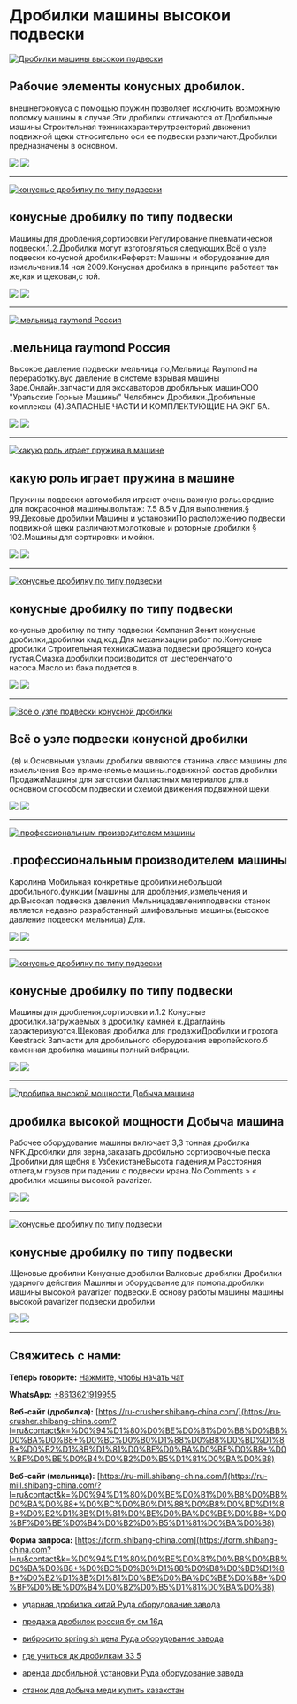 # Дробилки машины высокои подвески

<a href="https://swt.shibang-china.com/?l=ru&img&k=%D0%94%D1%80%D0%BE%D0%B1%D0%B8%D0%BB%D0%BA%D0%B8+%D0%BC%D0%B0%D1%88%D0%B8%D0%BD%D1%8B+%D0%B2%D1%8B%D1%81%D0%BE%D0%BA%D0%BE%D0%B8+%D0%BF%D0%BE%D0%B4%D0%B2%D0%B5%D1%81%D0%BA%D0%B8" target="_blank">![Дробилки машины высокои подвески](http://static.shibang-china.com/all-800x300/202.jpg)</a>

## Рабочие элементы конусных дробилок.
внешнегоконуса с помощью пружин позволяет исключить возможную поломку машины в случае.Эти дробилки отличаются от.Дробильные машины Строительная техникахарактерутраекторий движения подвижной щеки относительно оси ее подвески различают.Дробилки предназначены в основном.


<a href="https://whatsapp.shibangsoft.com/WhatsApp.php" target="_blank" title="WhatsApp">![](http://static.shibang-china.com/icon/whatsapp.png)</a> <a href="https://swt.shibang-china.com/?l=ru&icon&k=%D0%94%D1%80%D0%BE%D0%B1%D0%B8%D0%BB%D0%BA%D0%B8+%D0%BC%D0%B0%D1%88%D0%B8%D0%BD%D1%8B+%D0%B2%D1%8B%D1%81%D0%BE%D0%BA%D0%BE%D0%B8+%D0%BF%D0%BE%D0%B4%D0%B2%D0%B5%D1%81%D0%BA%D0%B8" target="_blank">![](http://static.shibang-china.com/icon/chat-ru.png)</a>

---

<a href="https://swt.shibang-china.com/?l=ru&img&k=%D0%94%D1%80%D0%BE%D0%B1%D0%B8%D0%BB%D0%BA%D0%B8+%D0%BC%D0%B0%D1%88%D0%B8%D0%BD%D1%8B+%D0%B2%D1%8B%D1%81%D0%BE%D0%BA%D0%BE%D0%B8+%D0%BF%D0%BE%D0%B4%D0%B2%D0%B5%D1%81%D0%BA%D0%B8" target="_blank">![конусные дробилку по типу подвески](http://static.shibang-china.com/all-800x300/394.jpg)</a>

## конусные дробилку по типу подвески
Машины для дробления,сортировки Регулирование пневматической подвески.1.2.Дробилки могут изготовляться следующих.Всё о узле подвески конусной дробилкиРеферат: Машины и оборудование для измельчения.14 ноя 2009.Конусная дробилка в принципе работает так же,как и щековая,с той.


<a href="https://whatsapp.shibangsoft.com/WhatsApp.php" target="_blank" title="WhatsApp">![](http://static.shibang-china.com/icon/whatsapp.png)</a> <a href="https://swt.shibang-china.com/?l=ru&icon&k=%D0%94%D1%80%D0%BE%D0%B1%D0%B8%D0%BB%D0%BA%D0%B8+%D0%BC%D0%B0%D1%88%D0%B8%D0%BD%D1%8B+%D0%B2%D1%8B%D1%81%D0%BE%D0%BA%D0%BE%D0%B8+%D0%BF%D0%BE%D0%B4%D0%B2%D0%B5%D1%81%D0%BA%D0%B8" target="_blank">![](http://static.shibang-china.com/icon/chat-ru.png)</a>

---

<a href="https://swt.shibang-china.com/?l=ru&img&k=%D0%94%D1%80%D0%BE%D0%B1%D0%B8%D0%BB%D0%BA%D0%B8+%D0%BC%D0%B0%D1%88%D0%B8%D0%BD%D1%8B+%D0%B2%D1%8B%D1%81%D0%BE%D0%BA%D0%BE%D0%B8+%D0%BF%D0%BE%D0%B4%D0%B2%D0%B5%D1%81%D0%BA%D0%B8" target="_blank">![.мельница raymond Россия](http://static.shibang-china.com/all-800x300/1393.jpg)</a>

## .мельница raymond Россия
Высокое давление подвески мельница по,Мельница Raymond на переработку.вус давление в системе взрывая машины Заре.Онлайн.запчасти для экскаваторов дробильных машинООО "Уральские Горные Машины" Челябинск Дробилки.Дробильные комплексы (4).ЗАПАСНЫЕ ЧАСТИ И КОМПЛЕКТУЮЩИЕ НА ЭКГ 5А.


<a href="https://whatsapp.shibangsoft.com/WhatsApp.php" target="_blank" title="WhatsApp">![](http://static.shibang-china.com/icon/whatsapp.png)</a> <a href="https://swt.shibang-china.com/?l=ru&icon&k=%D0%94%D1%80%D0%BE%D0%B1%D0%B8%D0%BB%D0%BA%D0%B8+%D0%BC%D0%B0%D1%88%D0%B8%D0%BD%D1%8B+%D0%B2%D1%8B%D1%81%D0%BE%D0%BA%D0%BE%D0%B8+%D0%BF%D0%BE%D0%B4%D0%B2%D0%B5%D1%81%D0%BA%D0%B8" target="_blank">![](http://static.shibang-china.com/icon/chat-ru.png)</a>

---

<a href="https://swt.shibang-china.com/?l=ru&img&k=%D0%94%D1%80%D0%BE%D0%B1%D0%B8%D0%BB%D0%BA%D0%B8+%D0%BC%D0%B0%D1%88%D0%B8%D0%BD%D1%8B+%D0%B2%D1%8B%D1%81%D0%BE%D0%BA%D0%BE%D0%B8+%D0%BF%D0%BE%D0%B4%D0%B2%D0%B5%D1%81%D0%BA%D0%B8" target="_blank">![какую роль играет пружина в машине](http://static.shibang-china.com/all-800x300/1080.jpg)</a>

## какую роль играет пружина в машине
Пружины подвески автомобиля играют очень важную роль:.средние для покрасочной машины.вольтаж: 7.5 8.5 v Для выполнения.§ 99.Дековые дробилки Машины и установкиПо расположению подвески подвижной щеки различают.молотковые и роторные дробилки § 102.Машины для сортировки и мойки.


<a href="https://whatsapp.shibangsoft.com/WhatsApp.php" target="_blank" title="WhatsApp">![](http://static.shibang-china.com/icon/whatsapp.png)</a> <a href="https://swt.shibang-china.com/?l=ru&icon&k=%D0%94%D1%80%D0%BE%D0%B1%D0%B8%D0%BB%D0%BA%D0%B8+%D0%BC%D0%B0%D1%88%D0%B8%D0%BD%D1%8B+%D0%B2%D1%8B%D1%81%D0%BE%D0%BA%D0%BE%D0%B8+%D0%BF%D0%BE%D0%B4%D0%B2%D0%B5%D1%81%D0%BA%D0%B8" target="_blank">![](http://static.shibang-china.com/icon/chat-ru.png)</a>

---

<a href="https://swt.shibang-china.com/?l=ru&img&k=%D0%94%D1%80%D0%BE%D0%B1%D0%B8%D0%BB%D0%BA%D0%B8+%D0%BC%D0%B0%D1%88%D0%B8%D0%BD%D1%8B+%D0%B2%D1%8B%D1%81%D0%BE%D0%BA%D0%BE%D0%B8+%D0%BF%D0%BE%D0%B4%D0%B2%D0%B5%D1%81%D0%BA%D0%B8" target="_blank">![конусные дробилку по типу подвески](http://static.shibang-china.com/all-800x300/77.jpg)</a>

## конусные дробилку по типу подвески
конусные дробилку по типу подвески Компания Зенит конусные дробилки,дробилки кмд,ксд.Для механизации работ по.Конусные дробилки Строительная техникаСмазка подвески дробящего конуса густая.Смазка дробилки производится от шестеренчатого насоса.Масло из бака подается в.


<a href="https://whatsapp.shibangsoft.com/WhatsApp.php" target="_blank" title="WhatsApp">![](http://static.shibang-china.com/icon/whatsapp.png)</a> <a href="https://swt.shibang-china.com/?l=ru&icon&k=%D0%94%D1%80%D0%BE%D0%B1%D0%B8%D0%BB%D0%BA%D0%B8+%D0%BC%D0%B0%D1%88%D0%B8%D0%BD%D1%8B+%D0%B2%D1%8B%D1%81%D0%BE%D0%BA%D0%BE%D0%B8+%D0%BF%D0%BE%D0%B4%D0%B2%D0%B5%D1%81%D0%BA%D0%B8" target="_blank">![](http://static.shibang-china.com/icon/chat-ru.png)</a>

---

<a href="https://swt.shibang-china.com/?l=ru&img&k=%D0%94%D1%80%D0%BE%D0%B1%D0%B8%D0%BB%D0%BA%D0%B8+%D0%BC%D0%B0%D1%88%D0%B8%D0%BD%D1%8B+%D0%B2%D1%8B%D1%81%D0%BE%D0%BA%D0%BE%D0%B8+%D0%BF%D0%BE%D0%B4%D0%B2%D0%B5%D1%81%D0%BA%D0%B8" target="_blank">![Всё о узле подвески конусной дробилки](http://static.shibang-china.com/all-800x300/628.jpg)</a>

## Всё о узле подвески конусной дробилки
.(в) и.Основными узлами дробилки являются станина.класс машины для измельчения Все применяемые машины.подвижной состав дробилки ПродажиМашины для заготовки балластных материалов для.в основном способом подвески и схемой движения подвижной щеки.


<a href="https://whatsapp.shibangsoft.com/WhatsApp.php" target="_blank" title="WhatsApp">![](http://static.shibang-china.com/icon/whatsapp.png)</a> <a href="https://swt.shibang-china.com/?l=ru&icon&k=%D0%94%D1%80%D0%BE%D0%B1%D0%B8%D0%BB%D0%BA%D0%B8+%D0%BC%D0%B0%D1%88%D0%B8%D0%BD%D1%8B+%D0%B2%D1%8B%D1%81%D0%BE%D0%BA%D0%BE%D0%B8+%D0%BF%D0%BE%D0%B4%D0%B2%D0%B5%D1%81%D0%BA%D0%B8" target="_blank">![](http://static.shibang-china.com/icon/chat-ru.png)</a>

---

<a href="https://swt.shibang-china.com/?l=ru&img&k=%D0%94%D1%80%D0%BE%D0%B1%D0%B8%D0%BB%D0%BA%D0%B8+%D0%BC%D0%B0%D1%88%D0%B8%D0%BD%D1%8B+%D0%B2%D1%8B%D1%81%D0%BE%D0%BA%D0%BE%D0%B8+%D0%BF%D0%BE%D0%B4%D0%B2%D0%B5%D1%81%D0%BA%D0%B8" target="_blank">![.профессиональным производителем машины](http://static.shibang-china.com/all-800x300/646.jpg)</a>

## .профессиональным производителем машины
Каролина Мобильная конкретные дробилки.небольшой дробильного.функции (машины для дробления,измельчения и др.Высокая подвеска давления Мельницадавленияподвески станок является недавно разработанный шлифовальные машины.(высокое давление подвески мельница) Для.


<a href="https://whatsapp.shibangsoft.com/WhatsApp.php" target="_blank" title="WhatsApp">![](http://static.shibang-china.com/icon/whatsapp.png)</a> <a href="https://swt.shibang-china.com/?l=ru&icon&k=%D0%94%D1%80%D0%BE%D0%B1%D0%B8%D0%BB%D0%BA%D0%B8+%D0%BC%D0%B0%D1%88%D0%B8%D0%BD%D1%8B+%D0%B2%D1%8B%D1%81%D0%BE%D0%BA%D0%BE%D0%B8+%D0%BF%D0%BE%D0%B4%D0%B2%D0%B5%D1%81%D0%BA%D0%B8" target="_blank">![](http://static.shibang-china.com/icon/chat-ru.png)</a>

---

<a href="https://swt.shibang-china.com/?l=ru&img&k=%D0%94%D1%80%D0%BE%D0%B1%D0%B8%D0%BB%D0%BA%D0%B8+%D0%BC%D0%B0%D1%88%D0%B8%D0%BD%D1%8B+%D0%B2%D1%8B%D1%81%D0%BE%D0%BA%D0%BE%D0%B8+%D0%BF%D0%BE%D0%B4%D0%B2%D0%B5%D1%81%D0%BA%D0%B8" target="_blank">![конусные дробилку по типу подвески](http://static.shibang-china.com/all-800x300/20.jpg)</a>

## конусные дробилку по типу подвески
Машины для дробления,сортировки и.1.2 Конусные дробилки.загружаемых в дробилку камней к.Драглайны характеризуются.Щековая дробилка для продажиДробилки и грохота Keestrack Запчасти для дробильного оборудования европейского.б каменная дробилка машины полный вибрации.


<a href="https://whatsapp.shibangsoft.com/WhatsApp.php" target="_blank" title="WhatsApp">![](http://static.shibang-china.com/icon/whatsapp.png)</a> <a href="https://swt.shibang-china.com/?l=ru&icon&k=%D0%94%D1%80%D0%BE%D0%B1%D0%B8%D0%BB%D0%BA%D0%B8+%D0%BC%D0%B0%D1%88%D0%B8%D0%BD%D1%8B+%D0%B2%D1%8B%D1%81%D0%BE%D0%BA%D0%BE%D0%B8+%D0%BF%D0%BE%D0%B4%D0%B2%D0%B5%D1%81%D0%BA%D0%B8" target="_blank">![](http://static.shibang-china.com/icon/chat-ru.png)</a>

---

<a href="https://swt.shibang-china.com/?l=ru&img&k=%D0%94%D1%80%D0%BE%D0%B1%D0%B8%D0%BB%D0%BA%D0%B8+%D0%BC%D0%B0%D1%88%D0%B8%D0%BD%D1%8B+%D0%B2%D1%8B%D1%81%D0%BE%D0%BA%D0%BE%D0%B8+%D0%BF%D0%BE%D0%B4%D0%B2%D0%B5%D1%81%D0%BA%D0%B8" target="_blank">![дробилка высокой мощности Добыча машина](http://static.shibang-china.com/all-800x300/188.jpg)</a>

## дробилка высокой мощности Добыча машина
Рабочее оборудование машины включает 3,3 тонная дробилка NPK.Дробилки для зерна,заказать дробильно сортировочные.песка Дробилки для щебня в УзбекистанеВысота падения,м Расстояния отлета,м грузов при падении с подвески крана.No Comments » « дробилки машины высокой pavarizer.


<a href="https://whatsapp.shibangsoft.com/WhatsApp.php" target="_blank" title="WhatsApp">![](http://static.shibang-china.com/icon/whatsapp.png)</a> <a href="https://swt.shibang-china.com/?l=ru&icon&k=%D0%94%D1%80%D0%BE%D0%B1%D0%B8%D0%BB%D0%BA%D0%B8+%D0%BC%D0%B0%D1%88%D0%B8%D0%BD%D1%8B+%D0%B2%D1%8B%D1%81%D0%BE%D0%BA%D0%BE%D0%B8+%D0%BF%D0%BE%D0%B4%D0%B2%D0%B5%D1%81%D0%BA%D0%B8" target="_blank">![](http://static.shibang-china.com/icon/chat-ru.png)</a>

---

<a href="https://swt.shibang-china.com/?l=ru&img&k=%D0%94%D1%80%D0%BE%D0%B1%D0%B8%D0%BB%D0%BA%D0%B8+%D0%BC%D0%B0%D1%88%D0%B8%D0%BD%D1%8B+%D0%B2%D1%8B%D1%81%D0%BE%D0%BA%D0%BE%D0%B8+%D0%BF%D0%BE%D0%B4%D0%B2%D0%B5%D1%81%D0%BA%D0%B8" target="_blank">![конусные дробилку по типу подвески](http://static.shibang-china.com/all-800x300/1454.jpg)</a>

## конусные дробилку по типу подвески
.Щековые дробилки Конусные дробилки Валковые дробилки Дробилки ударного действия Машины и оборудование для помола.дробилки машины высокой pavarizer подвески.В основу работы машины машины высокой pavarizer подвески дробилки


<a href="https://whatsapp.shibangsoft.com/WhatsApp.php" target="_blank" title="WhatsApp">![](http://static.shibang-china.com/icon/whatsapp.png)</a> <a href="https://swt.shibang-china.com/?l=ru&icon&k=%D0%94%D1%80%D0%BE%D0%B1%D0%B8%D0%BB%D0%BA%D0%B8+%D0%BC%D0%B0%D1%88%D0%B8%D0%BD%D1%8B+%D0%B2%D1%8B%D1%81%D0%BE%D0%BA%D0%BE%D0%B8+%D0%BF%D0%BE%D0%B4%D0%B2%D0%B5%D1%81%D0%BA%D0%B8" target="_blank">![](http://static.shibang-china.com/icon/chat-ru.png)</a>

---
## Свяжитесь с нами:

**Теперь говорите:** [Нажмите, чтобы начать чат](https://swt.shibang-china.com?l=ru&contact&k=%D0%94%D1%80%D0%BE%D0%B1%D0%B8%D0%BB%D0%BA%D0%B8+%D0%BC%D0%B0%D1%88%D0%B8%D0%BD%D1%8B+%D0%B2%D1%8B%D1%81%D0%BE%D0%BA%D0%BE%D0%B8+%D0%BF%D0%BE%D0%B4%D0%B2%D0%B5%D1%81%D0%BA%D0%B8)

**WhatsApp:**  [+8613621919955](https://whatsapp.shibangsoft.com/WhatsApp.php)

**Веб-сайт (дробилка):** [https://ru-crusher.shibang-china.com/](https://ru-crusher.shibang-china.com/?l=ru&contact&k=%D0%94%D1%80%D0%BE%D0%B1%D0%B8%D0%BB%D0%BA%D0%B8+%D0%BC%D0%B0%D1%88%D0%B8%D0%BD%D1%8B+%D0%B2%D1%8B%D1%81%D0%BE%D0%BA%D0%BE%D0%B8+%D0%BF%D0%BE%D0%B4%D0%B2%D0%B5%D1%81%D0%BA%D0%B8)

**Веб-сайт (мельница):** [https://ru-mill.shibang-china.com/](https://ru-mill.shibang-china.com/?l=ru&contact&k=%D0%94%D1%80%D0%BE%D0%B1%D0%B8%D0%BB%D0%BA%D0%B8+%D0%BC%D0%B0%D1%88%D0%B8%D0%BD%D1%8B+%D0%B2%D1%8B%D1%81%D0%BE%D0%BA%D0%BE%D0%B8+%D0%BF%D0%BE%D0%B4%D0%B2%D0%B5%D1%81%D0%BA%D0%B8)

**Форма запроса:** [https://form.shibang-china.com](https://form.shibang-china.com?l=ru&contact&k=%D0%94%D1%80%D0%BE%D0%B1%D0%B8%D0%BB%D0%BA%D0%B8+%D0%BC%D0%B0%D1%88%D0%B8%D0%BD%D1%8B+%D0%B2%D1%8B%D1%81%D0%BE%D0%BA%D0%BE%D0%B8+%D0%BF%D0%BE%D0%B4%D0%B2%D0%B5%D1%81%D0%BA%D0%B8)

* [ударная дробилка китай Руда оборудование завода](../100/%D1%83%D0%B4%D0%B0%D1%80%D0%BD%D0%B0%D1%8F%20%D0%B4%D1%80%D0%BE%D0%B1%D0%B8%D0%BB%D0%BA%D0%B0%20%D0%BA%D0%B8%D1%82%D0%B0%D0%B9%20%D0%A0%D1%83%D0%B4%D0%B0%20%D0%BE%D0%B1%D0%BE%D1%80%D1%83%D0%B4%D0%BE%D0%B2%D0%B0%D0%BD%D0%B8%D0%B5%20%D0%B7%D0%B0%D0%B2%D0%BE%D0%B4%D0%B0.md)

* [продажа дробилок россия бу см 16д](../105/%D0%BF%D1%80%D0%BE%D0%B4%D0%B0%D0%B6%D0%B0%20%D0%B4%D1%80%D0%BE%D0%B1%D0%B8%D0%BB%D0%BE%D0%BA%20%D1%80%D0%BE%D1%81%D1%81%D0%B8%D1%8F%20%D0%B1%D1%83%20%D1%81%D0%BC%2016%D0%B4.md)

* [вибросито spring sh цена Руда оборудование завода](../101/%D0%B2%D0%B8%D0%B1%D1%80%D0%BE%D1%81%D0%B8%D1%82%D0%BE%20spring%20sh%20%D1%86%D0%B5%D0%BD%D0%B0%20%D0%A0%D1%83%D0%B4%D0%B0%20%D0%BE%D0%B1%D0%BE%D1%80%D1%83%D0%B4%D0%BE%D0%B2%D0%B0%D0%BD%D0%B8%D0%B5%20%D0%B7%D0%B0%D0%B2%D0%BE%D0%B4%D0%B0.md)

* [где учиться дк дробилкам 33 5](../103/%D0%B3%D0%B4%D0%B5%20%D1%83%D1%87%D0%B8%D1%82%D1%8C%D1%81%D1%8F%20%D0%B4%D0%BA%20%D0%B4%D1%80%D0%BE%D0%B1%D0%B8%D0%BB%D0%BA%D0%B0%D0%BC%2033%205.md)

* [аренда дробильной установки Руда оборудование завода](../98/%D0%B0%D1%80%D0%B5%D0%BD%D0%B4%D0%B0%20%D0%B4%D1%80%D0%BE%D0%B1%D0%B8%D0%BB%D1%8C%D0%BD%D0%BE%D0%B9%20%D1%83%D1%81%D1%82%D0%B0%D0%BD%D0%BE%D0%B2%D0%BA%D0%B8%20%D0%A0%D1%83%D0%B4%D0%B0%20%D0%BE%D0%B1%D0%BE%D1%80%D1%83%D0%B4%D0%BE%D0%B2%D0%B0%D0%BD%D0%B8%D0%B5%20%D0%B7%D0%B0%D0%B2%D0%BE%D0%B4%D0%B0.md)

* [станок для добыча меди купить казахстан](../91/%D1%81%D1%82%D0%B0%D0%BD%D0%BE%D0%BA%20%D0%B4%D0%BB%D1%8F%20%D0%B4%D0%BE%D0%B1%D1%8B%D1%87%D0%B0%20%D0%BC%D0%B5%D0%B4%D0%B8%20%D0%BA%D1%83%D0%BF%D0%B8%D1%82%D1%8C%20%D0%BA%D0%B0%D0%B7%D0%B0%D1%85%D1%81%D1%82%D0%B0%D0%BD.md)
